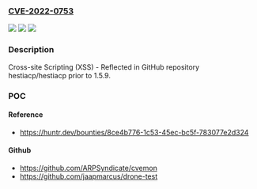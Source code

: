 ### [CVE-2022-0753](https://cve.mitre.org/cgi-bin/cvename.cgi?name=CVE-2022-0753)
![](https://img.shields.io/static/v1?label=Product&message=hestiacp%2Fhestiacp&color=blue)
![](https://img.shields.io/static/v1?label=Version&message=n%2Fa&color=blue)
![](https://img.shields.io/static/v1?label=Vulnerability&message=CWE-79%20Improper%20Neutralization%20of%20Input%20During%20Web%20Page%20Generation%20('Cross-site%20Scripting')&color=brighgreen)

### Description

Cross-site Scripting (XSS) - Reflected in GitHub repository hestiacp/hestiacp prior to 1.5.9.

### POC

#### Reference
- https://huntr.dev/bounties/8ce4b776-1c53-45ec-bc5f-783077e2d324

#### Github
- https://github.com/ARPSyndicate/cvemon
- https://github.com/jaapmarcus/drone-test

